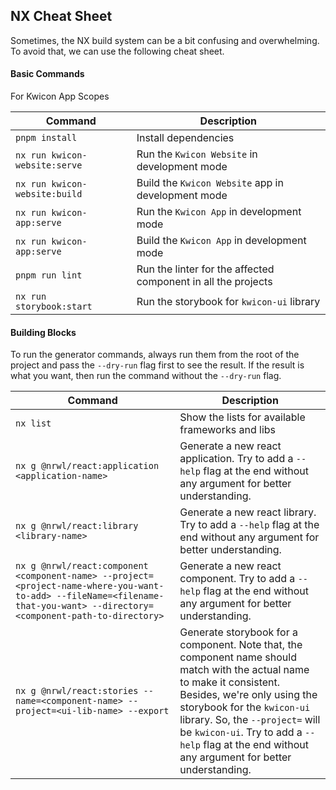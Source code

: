 ## NX Cheat Sheet

Sometimes, the NX build system can be a bit confusing and overwhelming. To avoid that, we can use the following cheat sheet.

#### Basic Commands

For Kwicon App Scopes

| Command                       | Description                                                   |
| ----------------------------- | ------------------------------------------------------------- |
| `pnpm install`                | Install dependencies                                          |
| `nx run kwicon-website:serve` | Run the `Kwicon Website` in development mode                  |
| `nx run kwicon-website:build` | Build the `Kwicon Website` app in development mode            |
| `nx run kwicon-app:serve`     | Run the `Kwicon App` in development mode                      |
| `nx run kwicon-app:serve`     | Build the `Kwicon App` in development mode                    |
| `pnpm run lint`               | Run the linter for the affected component in all the projects |
| `nx run storybook:start`      | Run the storybook for `kwicon-ui` library                     |

#### Building Blocks

To run the generator commands, always run them from the root of the project and pass the `--dry-run` flag first to see the result. If the result is what you want, then run the command without the `--dry-run` flag.

| Command                                                                                                                                                                    | Description                                                                                                                                                                                                                                                                                                                    |
| -------------------------------------------------------------------------------------------------------------------------------------------------------------------------- | ------------------------------------------------------------------------------------------------------------------------------------------------------------------------------------------------------------------------------------------------------------------------------------------------------------------------------ |
| `nx list`                                                                                                                                                                  | Show the lists for available frameworks and libs                                                                                                                                                                                                                                                                               |
| `nx g @nrwl/react:application <application-name>`                                                                                                                          | Generate a new react application. Try to add a `--help` flag at the end without any argument for better understanding.                                                                                                                                                                                                         |
| `nx g @nrwl/react:library <library-name>`                                                                                                                                  | Generate a new react library. Try to add a `--help` flag at the end without any argument for better understanding.                                                                                                                                                                                                             |
| `nx g @nrwl/react:component <component-name> --project=<project-name-where-you-want-to-add> --fileName=<filename-that-you-want> --directory=<component-path-to-directory>` | Generate a new react component. Try to add a `--help` flag at the end without any argument for better understanding.                                                                                                                                                                                                           |
| `nx g @nrwl/react:stories --name=<component-name> --project=<ui-lib-name> --export`                                                                                        | Generate storybook for a component. Note that, the component name should match with the actual name to make it consistent. Besides, we're only using the storybook for the `kwicon-ui` library. So, the `--project=` will be `kwicon-ui`. Try to add a `--help` flag at the end without any argument for better understanding. |
